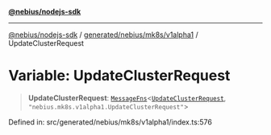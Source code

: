 [**@nebius/nodejs-sdk**](../../../../../README.md)

---

[@nebius/nodejs-sdk](../../../../../README.md) / [generated/nebius/mk8s/v1alpha1](../README.md) / UpdateClusterRequest

# Variable: UpdateClusterRequest

> **UpdateClusterRequest**: [`MessageFns`](../../../../../runtime/protos/core/interfaces/MessageFns.md)\<[`UpdateClusterRequest`](../interfaces/UpdateClusterRequest.md), `"nebius.mk8s.v1alpha1.UpdateClusterRequest"`\>

Defined in: src/generated/nebius/mk8s/v1alpha1/index.ts:576
